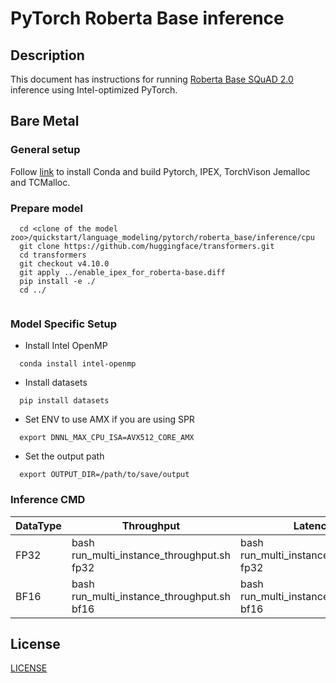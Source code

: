 <!--- 0. Title -->
# PyTorch Roberta Base inference

<!-- 10. Description -->
## Description

This document has instructions for running [Roberta Base SQuAD 2.0](https://huggingface.co/deepset/roberta-base-squad2) inference using Intel-optimized PyTorch.

## Bare Metal
### General setup

Follow [link](/docs/general/pytorch/BareMetalSetup.md) to install Conda and build Pytorch, IPEX, TorchVison Jemalloc and TCMalloc.

### Prepare model
```
  cd <clone of the model zoo>/quickstart/language_modeling/pytorch/roberta_base/inference/cpu
  git clone https://github.com/huggingface/transformers.git
  cd transformers
  git checkout v4.10.0
  git apply ../enable_ipex_for_roberta-base.diff
  pip install -e ./
  cd ../
   
```
### Model Specific Setup
* Install Intel OpenMP
```
  conda install intel-openmp
```

* Install datasets
```
  pip install datasets
```

* Set ENV to use AMX if you are using SPR
```
  export DNNL_MAX_CPU_ISA=AVX512_CORE_AMX
```
* Set the output path
```
  export OUTPUT_DIR=/path/to/save/output
```


### Inference CMD

|  DataType   | Throughput  |  Latency    |   Accuracy  |
| ----------- | ----------- | ----------- | ----------- |
| FP32        | bash run_multi_instance_throughput.sh fp32 | bash run_multi_instance_realtime.sh fp32 | bash run_accuracy.sh fp32 |
| BF16        | bash run_multi_instance_throughput.sh bf16 | bash run_multi_instance_realtime.sh bf16 | bash run_accuracy.sh bf16 |



<!--- 80. License -->
## License
[LICENSE](https://github.com/IntelAI/models/blob/master/LICENSE)


